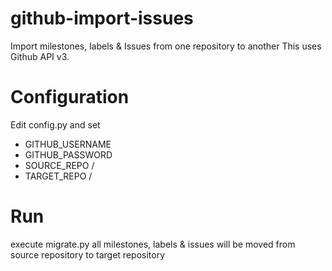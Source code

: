 github-import-issues
====================

Import milestones, labels &amp; Issues from one repository to another
This uses Github API v3.

Configuration
=============

Edit config.py and set 
* GITHUB_USERNAME
* GITHUB_PASSWORD
* SOURCE_REPO <owner>/<repository>
* TARGET_REPO <owner>/<repository>

Run
===

execute migrate.py
all milestones, labels &amp; issues will be moved from source repository to target repository
